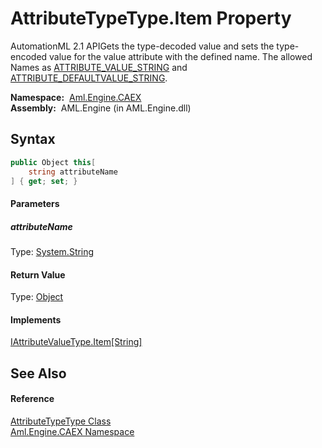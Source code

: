 AttributeTypeType.Item Property
===============================
AutomationML 2.1 APIGets the type-decoded value and sets the type-encoded value for the value attribute with the defined name. The allowed Names as [ATTRIBUTE_VALUE_STRING][1] and [ATTRIBUTE_DEFAULTVALUE_STRING][2].

  **Namespace:**  [Aml.Engine.CAEX][3]  
  **Assembly:**  AML.Engine (in AML.Engine.dll)

Syntax
------

```csharp
public Object this[
	string attributeName
] { get; set; }
```

#### Parameters

##### *attributeName*
Type: [System.String][4]  


#### Return Value
Type: [Object][5]  

#### Implements
[IAttributeValueType.Item[String]][6]  


See Also
--------

#### Reference
[AttributeTypeType Class][7]  
[Aml.Engine.CAEX Namespace][3]  

[1]: ../CAEX_CLASSModel_TagNames/ATTRIBUTE_VALUE_STRING.md
[2]: ../CAEX_CLASSModel_TagNames/ATTRIBUTE_DEFAULTVALUE_STRING.md
[3]: ../README.md
[4]: https://docs.microsoft.com/dotnet/api/system.string
[5]: https://docs.microsoft.com/dotnet/api/system.object
[6]: ../IAttributeValueType/Item.md
[7]: README.md
[8]: https://www.automationml.org
[9]: ../../icons/logoShade.png